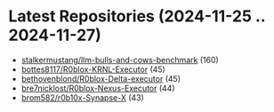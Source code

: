 # Latest Repositories (2024-11-25 .. 2024-11-27)

- [stalkermustang/llm-bulls-and-cows-benchmark](https://github.com/stalkermustang/llm-bulls-and-cows-benchmark) (160)
- [bottes8117/R0blox-KRNL-Executor](https://github.com/bottes8117/R0blox-KRNL-Executor) (45)
- [bethovenblond/R0blox-Delta-executor](https://github.com/bethovenblond/R0blox-Delta-executor) (45)
- [bre7nicklost/R0blox-Nexus-Executor](https://github.com/bre7nicklost/R0blox-Nexus-Executor) (44)
- [brom582/r0b10x-Synapse-X](https://github.com/brom582/r0b10x-Synapse-X) (43)
